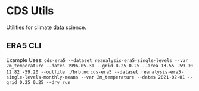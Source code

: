 # CDS Utils

Utilities for climate data science.

## ERA5 CLI

Example Uses:
`cds-era5 --dataset reanalysis-era5-single-levels --var 2m_temperature --dates 1996-05-31 --grid 0.25 0.25 --area 13.55 -59.90 12.82 -59.20 --outfile ./brb.nc`
`cds-era5 --dataset reanalysis-era5-single-levels-monthly-means --var 2m_temperature --dates 2021-02-01 --grid 0.25 0.25 --dry_run`
